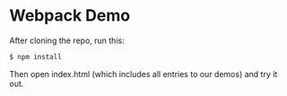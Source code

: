 Webpack Demo
=============

After cloning the repo, run this:

```sh
$ npm install
```

Then open index.html (which includes all entries to our demos) and try it out.
